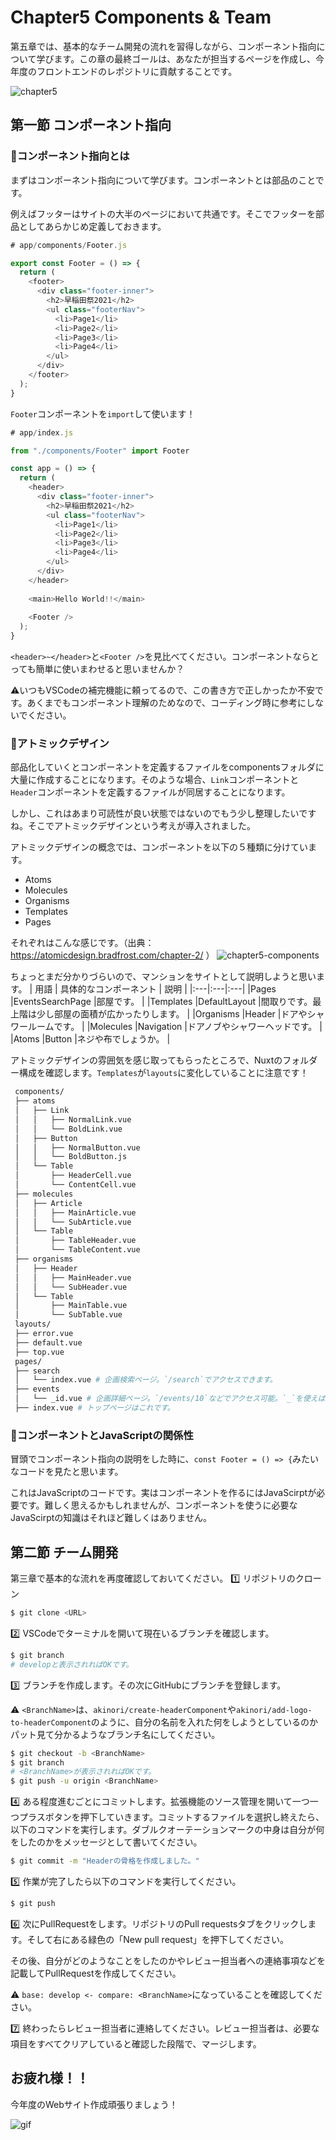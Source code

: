 # Chapter5 Components & Team
第五章では、基本的なチーム開発の流れを習得しながら、コンポーネント指向について学びます。この章の最終ゴールは、あなたが担当するページを作成し、今年度のフロントエンドのレポジトリに貢献することです。

![chapter5](https://user-images.githubusercontent.com/65198192/132814224-2319bebf-9103-4233-a55c-29cfa545cbcb.png)

## 第一節 コンポーネント指向
### :dizzy:コンポーネント指向とは
まずはコンポーネント指向について学びます。コンポーネントとは部品のことです。

例えばフッターはサイトの大半のページにおいて共通です。そこでフッターを部品としてあらかじめ定義しておきます。
```javaScript
# app/components/Footer.js

export const Footer = () => {
  return (
    <footer>
      <div class="footer-inner">
        <h2>早稲田祭2021</h2>
        <ul class="footerNav">
          <li>Page1</li>
          <li>Page2</li>
          <li>Page3</li>
          <li>Page4</li>
        </ul>
      </div>
    </footer>
  );
}
```
`Footer`コンポーネントを`import`して使います！
```javaScript
# app/index.js

from "./components/Footer" import Footer

const app = () => {
  return (
    <header>
      <div class="footer-inner">
        <h2>早稲田祭2021</h2>
        <ul class="footerNav">
          <li>Page1</li>
          <li>Page2</li>
          <li>Page3</li>
          <li>Page4</li>
        </ul>
      </div>
    </header>
    
    <main>Hello World!!</main>
    
    <Footer />
  );
}
```
`<header>~</header>`と`<Footer />`を見比べてください。コンポーネントならとっても簡単に使いまわせると思いませんか？

:warning:いつもVSCodeの補完機能に頼ってるので、この書き方で正しかったか不安です。あくまでもコンポーネント理解のためなので、コーディング時に参考にしないでください。

### :dizzy:アトミックデザイン
部品化していくとコンポーネントを定義するファイルをcomponentsフォルダに大量に作成することになります。そのような場合、`Link`コンポーネントと`Header`コンポーネントを定義するファイルが同居することになります。

しかし、これはあまり可読性が良い状態ではないのでもう少し整理したいですね。そこでアトミックデザインという考えが導入されました。

アトミックデザインの概念では、コンポーネントを以下の５種類に分けています。
- Atoms
- Molecules
- Organisms
- Templates
- Pages

それぞれはこんな感じです。（出典： https://atomicdesign.bradfrost.com/chapter-2/ ）
![chapter5-components](https://user-images.githubusercontent.com/65198192/132858440-4bb6979e-bb3e-4658-878b-e5a08bf3dbed.png)

ちょっとまだ分かりづらいので、マンションをサイトとして説明しようと思います。
| 用語 | 具体的なコンポーネント | 説明 |
|:---|:---|:---|
|Pages |EventsSearchPage |部屋です。 |
|Templates |DefaultLayout |間取りです。最上階は少し部屋の面積が広かったりします。 |
|Organisms |Header |ドアやシャワールームです。 |
|Molecules |Navigation |ドアノブやシャワーヘッドです。 |
|Atoms |Button |ネジや布でしょうか。 |

アトミックデザインの雰囲気を感じ取ってもらったところで、Nuxtのフォルダー構成を確認します。`Templates`が`layouts`に変化していることに注意です！
```bash
 components/
 ├── atoms
 │   ├── Link
 │   │   ├── NormalLink.vue
 │   │   └── BoldLink.vue
 │   ├── Button
 │   │   ├── NormalButton.vue
 │   │   └── BoldButton.js
 │   └── Table
 │       ├── HeaderCell.vue
 │       └── ContentCell.vue
 ├── molecules
 │   ├── Article
 │   │   ├── MainArticle.vue
 │   │   └── SubArticle.vue
 │   └── Table
 │       ├── TableHeader.vue
 │       └── TableContent.vue
 ├── organisms
 │   ├── Header
 │   │   ├── MainHeader.vue
 │   │   └── SubHeader.vue
 │   └── Table
 │       ├── MainTable.vue
 │       └── SubTable.vue
 layouts/
 ├── error.vue
 ├── default.vue
 ├── top.vue
 pages/
 ├── search
 │   └── index.vue # 企画検索ページ。`/search`でアクセスできます。
 ├── events
 │   └── _id.vue # 企画詳細ページ。`/events/10`などでアクセス可能。`_`を使えばurlに含まれる情報をページに渡せます。
 ├── index.vue # トップページはこれです。
```

### :dizzy:コンポーネントとJavaScriptの関係性
冒頭でコンポーネント指向の説明をした時に、`const Footer = () => {`みたいなコードを見たと思います。

これはJavaScriptのコードです。実はコンポーネントを作るにはJavaScirptが必要です。難しく思えるかもしれませんが、コンポーネントを使うに必要なJavaScirptの知識はそれほど難しくはありません。

## 第二節 チーム開発
第三章で基本的な流れを再度確認しておいてください。
:one: リポジトリのクローン
```bash
$ git clone <URL>
```

:two: VSCodeでターミナルを開いて現在いるブランチを確認します。
```bash
$ git branch
# developと表示されればOKです。
```

:three: ブランチを作成します。その次にGitHubにブランチを登録します。

:warning: `<BranchName>`は、`akinori/create-headerComponent`や`akinori/add-logo-to-headerComponent`のように、自分の名前を入れた何をしようとしているのかパット見て分かるようなブランチ名にしてください。
```bash
$ git checkout -b <BranchName>
$ git branch
# <BranchName>が表示されればOKです。
$ git push -u origin <BranchName>
```

:four: ある程度進むごとにコミットします。拡張機能のソース管理を開いて一つ一つプラスボタンを押下していきます。コミットするファイルを選択し終えたら、以下のコマンドを実行します。ダブルクオーテーションマークの中身は自分が何をしたのかをメッセージとして書いてください。
```bash
$ git commit -m "Headerの骨格を作成しました。"
```

:five: 作業が完了したら以下のコマンドを実行してください。
```bash
$ git push
```

:six: 次にPullRequestをします。リポジトリのPull requestsタブをクリックします。そして右にある緑色の「New pull request」を押下してください。

その後、自分がどのようなことをしたのかやレビュー担当者への連絡事項などを記載してPullRequestを作成してください。

:warning: `base: develop <- compare: <BranchName>`になっていることを確認してください。

:seven: 終わったらレビュー担当者に連絡してください。レビュー担当者は、必要な項目をすべてクリアしていると確認した段階で、マージします。

## お疲れ様！！
今年度のWebサイト作成頑張りましょう！

![gif](https://media.giphy.com/media/3o7abB06u9bNzA8lu8/giphy.gif?cid=ecf05e47bhbdz7hr6xgdcp5nzgdokl0gbzm3qw4o1g6qsx5p&rid=giphy.gif&ct=g)
